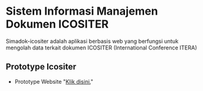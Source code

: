 # Sistem Informasi Manajemen Dokumen ICOSITER

Simadok-icositer adalah aplikasi berbasis web yang berfungsi untuk mengolah data terkait dokumen ICOSITER (International Conference ITERA)

## Prototype Icositer

- Prototype Website "[Klik disini.](https://xd.adobe.com/view/7fca0fd3-0403-4a5d-6719-1178b3d111d6-09fb/screen/80437e37-064f-4608-8192-4aa7fb4fab2f/Beranda-kategori-3?fullscreen)"
